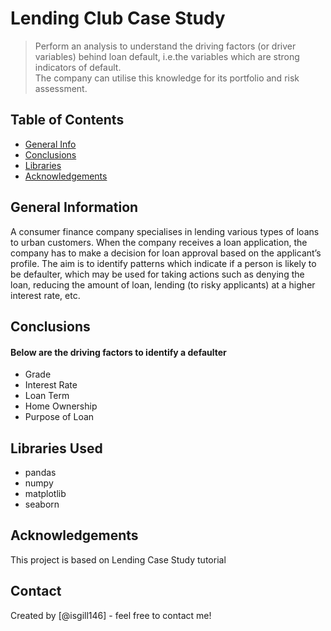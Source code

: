 # Lending Club Case Study
> Perform an analysis to understand the driving factors (or driver variables)
behind loan default, i.e.the variables which are strong indicators of default.  
The company can utilise this knowledge for its portfolio and risk assessment. 

## Table of Contents
* [General Info](#general-information)
* [Conclusions](#conclusions)
* [Libraries](#Libraries-Used)
* [Acknowledgements](#acknowledgements)


## General Information
A consumer finance company specialises in lending various types of loans to urban customers. When the company receives a loan application, the company has to make a decision for loan approval based on the applicant’s profile.
The aim is to identify patterns which indicate if a person is likely to be defaulter, which may be used for taking actions such as denying the loan, reducing the amount of loan, lending (to risky applicants) at a higher interest rate, etc.


## Conclusions
#### Below are the driving factors to identify a defaulter
- Grade
- Interest Rate
- Loan Term
- Home Ownership
- Purpose of Loan

## Libraries Used
- pandas
- numpy
- matplotlib
- seaborn


## Acknowledgements
This project is based on Lending Case Study tutorial


## Contact
Created by [@isgill146] - feel free to contact me!
